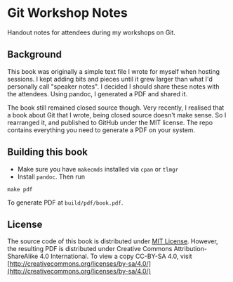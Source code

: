 # Git Workshop Notes

Handout notes for attendees during my workshops on Git.

## Background

This book was originally a simple text file I wrote for myself when hosting sessions. I kept adding bits and pieces until it grew larger than what I'd personally call "speaker notes". I decided I should share these notes with the attendees. Using pandoc, I generated a PDF and shared it.

The book still remained closed source though. Very recently, I realised that a book about Git that I wrote, being closed source doesn't make sense. So I rearranged it, and published to GitHub under the MIT license. The repo contains everything you need to generate a PDF on your system.

## Building this book

- Make sure you have `makecmds` installed via `cpan` or `tlmgr`
- Install `pandoc`. Then run

```
make pdf
```

To generate PDF at `build/pdf/book.pdf`.

## License

The source code of this book is distributed under [MIT License](./LICENSE.md). However, the resulting PDF is distributed under Creative Commons Attribution-ShareAlike 4.0 International. To view a copy CC-BY-SA 4.0, visit [http://creativecommons.org/licenses/by-sa/4.0/](http://creativecommons.org/licenses/by-sa/4.0/)
